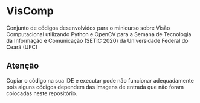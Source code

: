 # VisComp
Conjunto de códigos desenvolvidos para o minicurso sobre Visão Computacional utilizando Python e OpenCV para a Semana de Tecnologia da Informação e Comunicação (SETIC 2020) da Universidade Federal do Ceará (UFC)


## Atenção
Copiar o código na sua IDE e executar pode não funcionar adequadamente pois alguns códigos dependem das imagens de entrada que não foram colocadas neste repositório.
